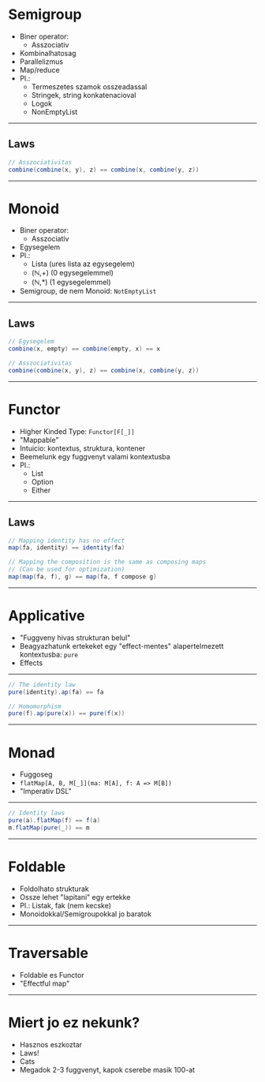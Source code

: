 # Semigroup

- Biner operator:
    - Asszociativ
- Kombinalhatosag
- Parallelizmus
- Map/reduce
- Pl.:
    - Termeszetes szamok osszeadassal
    - Stringek, string konkatenacioval
    - Logok
    - NonEmptyList

---

## Laws

```scala
// Asszociativitas
combine(combine(x, y), z) == combine(x, combine(y, z))
```

---

# Monoid

- Biner operator:
    - Asszociativ
- Egysegelem
- Pl.:
    - Lista (ures lista az egysegelem)
    - (ℕ,+) (0 egysegelemmel)
    - (ℕ,*) (1 egysegelemmel)
- Semigroup, de nem Monoid: `NotEmptyList`

---

## Laws

```scala
// Egysegelem
combine(x, empty) == combine(empty, x) == x

// Asszociativitas
combine(combine(x, y), z) == combine(x, combine(y, z))
```
---

# Functor

- Higher Kinded Type: `Functor[F[_]]`
- "Mappable"
- Intuicio: kontextus, struktura, kontener
- Beemelunk egy fuggvenyt valami kontextusba
- Pl.:
    - List
    - Option
    - Either

---

## Laws

```scala
// Mapping identity has no effect
map(fa, identity) == identity(fa)

// Mapping the composition is the same as composing maps
// (Can be used for optimization)
map(map(fa, f), g) == map(fa, f compose g)
```

---

# Applicative

- "Fuggveny hivas strukturan belul"
- Beagyazhatunk ertekeket egy "effect-mentes" alapertelmezett kontextusba: `pure`
- Effects

---

```scala
// The identity law
pure(identity).ap(fa) == fa

// Homomorphism
pure(f).ap(pure(x)) == pure(f(x))
```
---

# Monad

- Fuggoseg
- `flatMap[A, B, M[_]](ma: M[A], f: A => M[B])`
- "Imperativ DSL"

---

```scala
// Identity laws
pure(a).flatMap(f) == f(a)
m.flatMap(pure(_)) == m
```

---

# Foldable

- Foldolhato strukturak
- Ossze lehet "lapitani" egy ertekke
- Pl.: Listak, fak (nem kecske)
- Monoidokkal/Semigroupokkal jo baratok

---

# Traversable

- Foldable es Functor
- "Effectful map"

---

# Miert jo ez nekunk?

- Hasznos eszkoztar
- Laws!
- Cats
- Megadok 2-3 fuggvenyt, kapok cserebe masik 100-at
